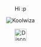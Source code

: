 <p align="center">Hi :p </p>
<p align="center"> <img src="https://komarev.com/ghpvc/?username=Koolwiza" alt="Koolwiza" /> </p>

<p align="center">
<a href="https://discord.com/users/559191331298213898" target="_blank"><img alt="Discord" title="Discord" height="32" width="32" src="https://raw.githubusercontent.com/peterthehan/peterthehan/master/assets/discord.svg"></a>
</p>
